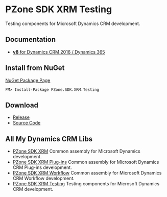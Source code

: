 # PZone SDK XRM Testing
Testing components for Microsoft Dynamics CRM development.

## Documentation
<ul>
<li><a href="https://zooy.github.io/PZone.SDK.XRM.Testing/v8/index.html"><b>v8</b> for Dynamics CRM 2016 / Dynamics 365</a></li>
</ul>

## Install from NuGet

<a href="https://preview.nuget.org/packages/PZone.SDK.XRM.Testing/">NuGet Package Page</a>

```PM> Install-Package PZone.SDK.XRM.Testing```

## Download

<ul>
<li><a href="https://github.com/ZooY/PZone.SDK.XRM.Testing/releases">Release</a></li>
<li><a href="https://github.com/ZooY/PZone.SDK.XRM.Testing/releases">Source Code</a></li>
</ul>

## All My Dynamics CRM Libs

<ul>
<li><a href="https://github.com/ZooY/PZone.SDK.XRM">PZone SDK XRM</a> Common assembly for Microsoft Dynamics development.</li>
<li><a href="https://github.com/ZooY/PZone.SDK.XRM.Plugins">PZone SDK XRM Plug-ins</a> Common assembly for Microsoft Dynamics CRM Plug-ins development.</li>
<li><a href="https://github.com/ZooY/PZone.SDK.XRM.Workflow">PZone SDK XRM Workflow</a> Common assembly for Microsoft Dynamics CRM Workflow development.</li>
<li><a href="https://github.com/ZooY/PZone.SDK.XRM.Testing">PZone SDK XRM Testing</a> Testing components for Microsoft Dynamics CRM development.</li>
</ul>